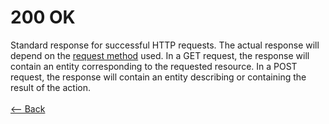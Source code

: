 # 200 OK

Standard response for successful HTTP requests. The actual response will depend on the [request method](https://en.wikipedia.org/wiki/HTTP#Request_methods) used. In a GET request, the response will contain an entity corresponding to the requested resource. In a POST request, the response will contain an entity describing or containing the result of the action.
<br />
<br />
[<-- Back](../../http_codes.md)